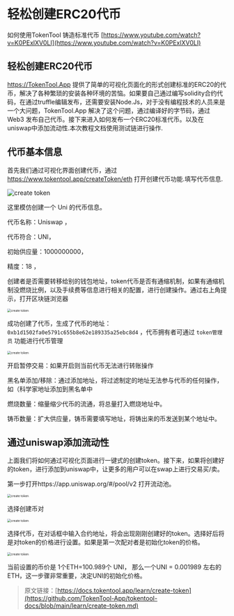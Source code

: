 # 轻松创建ERC20代币

如何使用TokenTool 铸造标准代币
[https://www.youtube.com/watch?v=K0PExlXV0LI](https://www.youtube.com/watch?v=K0PExlXV0LI)

## 轻松创建ERC20代币

https://TokenTool.App 提供了简单的可视化页面化的形式创建标准的ERC20的代币，解决了各种繁琐的安装各种环境的苦恼。如果要自己通过编写solidity合约代码，在通过truffle编辑发布，还需要安装Node.Js，对于没有编程技术的人员来是一个大问题，TokenTool.App 解决了这个问题，通过编译好的字节码，通过Web3 发布自己代币。接下来进入如何发布一个ERC20标准代币。以及在uniswap中添加流动性.本次教程文档使用测试链进行操作.

## 代币基本信息

首先我们通过可视化界面创建代币，通过 https://www.tokentool.app/createToken/eth 打开创建代币功能.填写代币信息.

![create token](../.gitbook/assets/Snipaste_2021-10-24_12-49-37.png)

这里模仿创建一个 Uni 的代币信息。

代币名称：Uniswap	，

代币符合：UNI，

初始供应量：1000000000，

精度：18 ，

创建者是否需要转移给别的钱包地址，token代币是否有通缩机制，如果有通缩机制没燃烧比例，以及手续费等信息进行相关的配置，进行创建操作。通过右上角提示，打开区块链浏览器

<img src="../.gitbook/assets/Snipaste_2021-10-24_13-00-53.png" alt="create token" style="zoom:50%;" />

成功创建了代币，生成了代币的地址：`0xb1d1502fa0e5791c655b8e62e189335a25ebc8d4` ，代币拥有者可通过 `token管理员` 功能进行代币管理

<img src="../.gitbook/assets/Snipaste_2021-10-24_13-04-20.png" alt="create token" style="zoom:50%;" />

开启暂停交易：如果开启则当前代币无法进行转账操作

黑名单添加/移除：通过添加地址，将过滤制定的地址无法参与代币的任何操作，如（科学家地址添加到黑名单中

燃烧数量：缩量缩少代币的流通，将总量打入燃烧地址中。

铸币数量：扩大供应量，铸币需要填写地址，将铸出来的币发送到某个地址中。

## 通过uniswap添加流动性

上面我们将如何通过可视化页面进行一键式的创建token。接下来，如果将创建好的token，进行添加到uniswap中，让更多的用户可以在swap上进行交易买/卖。

第一步打开https://app.uniswap.org/#/pool/v2 打开流动池。

<img src="../.gitbook/assets/Snipaste_2021-10-24_13-13-43.png" alt="create token" style="zoom:50%;" />

选择创建币对

<img src="../.gitbook/assets/Snipaste_2021-10-24_13-14-37.png" alt="create token" style="zoom:50%;" />

选择代币，在对话框中输入合约地址，将会出现刚刚创建好的token。选择好后将是对token的价格进行设置。如果是第一次配对者是初始化token的价格。

<img src="../.gitbook/assets/Snipaste_2021-10-24_13-19-48.png" alt="create token" style="zoom:50%;" />

当前设置的币价是 1个ETH=100.989个 UNI， 那么一个UNI = 0.001989 左右的ETH，这一步骤非常重要，决定UNI的初始化价格。


> 原文链接：[https://docs.tokentool.app/learn/create-token](https://github.com/TokenTool-App/tokentool-docs/blob/main/learn/create-token.md)

